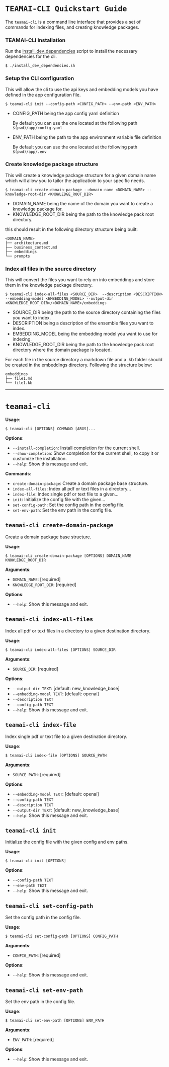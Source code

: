 # `TEAMAI-CLI Quickstart Guide`
The `teamai-cli` is a command line interface that provides a set of commands for indexing files, and creating knowledge packages.

### TEAMAI-CLI Installation
Run the [install_dev_dependencies](../install_dev_dependencies.sh) script to install the necessary dependencies for the cli.

```console
$ ./install_dev_dependencies.sh
```

### Setup the CLI configuration
This will allow the cli to use the api keys and embedding models you have defined in the app configuration file.
```console
$ teamai-cli init --config-path <CONFIG_PATH> --env-path <ENV_PATH>
```
- CONFIG_PATH being the app config yaml definition

    By default you can use the one located at the following path `$(pwd)/app/config.yaml`

- ENV_PATH being the path to the app environment variable file definition

    By default you can use the one located at the following path `$(pwd)/app/.env`


### Create knowledge package structure
This will create a knowledge package structure for a given domain name which will allow you to tailor the applicatioin to your specific needs.


```console
$ teamai-cli create-domain-package --domain-name <DOMAIN_NAME> --knowledge-root-dir <KNOWLEDGE_ROOT_DIR>
```
- DOMAIN_NAME being the name of the domain you want to create a knowledge package for.
- KNOWLEDGE_ROOT_DIR being the path to the knowledge pack root directory.

this should result in the following directory structure being built:
```
<DOMAIN_NAME>
├── architecture.md
├── business_context.md
├── embeddings
└── prompts
```

### Index all files in the source directory
This will convert the files you want to rely on into embeddings and store them in the knowledge package directory.
```console
$ teamai-cli index-all-files <SOURCE_DIR>  --description <DESCRIPTION> --embedding-model <EMBEDDING_MODEL> --output-dir <KNOWLEDGE_ROOT_DIR>/<DOMAIN_NAME>/embeddings
```
- SOURCE_DIR being the path to the source directory containing the files you want to index.
- DESCRIPTION being a description of the ensemble files you want to index.
- EMBEDDING_MODEL being the embedding model you want to use for indexing.
- KNOWLEDGE_ROOT_DIR being the path to the knowledge pack root directory where the domain package is located.

For each file in the source directory a markdown file and a .kb folder should be created in the embeddings directory. Following the structure below:

```
embeddings
├── file1.md
└── file1.kb
```
___
# `teamai-cli`

**Usage**:

```console
$ teamai-cli [OPTIONS] COMMAND [ARGS]...
```

**Options**:

* `--install-completion`: Install completion for the current shell.
* `--show-completion`: Show completion for the current shell, to copy it or customize the installation.
* `--help`: Show this message and exit.

**Commands**:

* `create-domain-package`: Create a domain package base structure.
* `index-all-files`: Index all pdf or text files in a directory...
* `index-file`: Index single pdf or text file to a given...
* `init`: Initialize the config file with the given...
* `set-config-path`: Set the config path in the config file.
* `set-env-path`: Set the env path in the config file.

## `teamai-cli create-domain-package`

Create a domain package base structure.

**Usage**:

```console
$ teamai-cli create-domain-package [OPTIONS] DOMAIN_NAME KNOWLEDGE_ROOT_DIR
```

**Arguments**:

* `DOMAIN_NAME`: [required]
* `KNOWLEDGE_ROOT_DIR`: [required]

**Options**:

* `--help`: Show this message and exit.

## `teamai-cli index-all-files`

Index all pdf or text files in a directory to a given destination directory.

**Usage**:

```console
$ teamai-cli index-all-files [OPTIONS] SOURCE_DIR
```

**Arguments**:

* `SOURCE_DIR`: [required]

**Options**:

* `--output-dir TEXT`: [default: new_knowledge_base]
* `--embedding-model TEXT`: [default: openai]
* `--description TEXT`
* `--config-path TEXT`
* `--help`: Show this message and exit.

## `teamai-cli index-file`

Index single pdf or text file to a given destination directory.

**Usage**:

```console
$ teamai-cli index-file [OPTIONS] SOURCE_PATH
```

**Arguments**:

* `SOURCE_PATH`: [required]

**Options**:

* `--embedding-model TEXT`: [default: openai]
* `--config-path TEXT`
* `--description TEXT`
* `--output-dir TEXT`: [default: new_knowledge_base]
* `--help`: Show this message and exit.

## `teamai-cli init`

Initialize the config file with the given config and env paths.

**Usage**:

```console
$ teamai-cli init [OPTIONS]
```

**Options**:

* `--config-path TEXT`
* `--env-path TEXT`
* `--help`: Show this message and exit.

## `teamai-cli set-config-path`

Set the config path in the config file.

**Usage**:

```console
$ teamai-cli set-config-path [OPTIONS] CONFIG_PATH
```

**Arguments**:

* `CONFIG_PATH`: [required]

**Options**:

* `--help`: Show this message and exit.

## `teamai-cli set-env-path`

Set the env path in the config file.

**Usage**:

```console
$ teamai-cli set-env-path [OPTIONS] ENV_PATH
```

**Arguments**:

* `ENV_PATH`: [required]

**Options**:

* `--help`: Show this message and exit.
